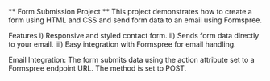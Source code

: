 ** Form Submission Project **
This project demonstrates how to create a form using HTML and CSS and send form data to an email using Formspree.

Features
i) Responsive and styled contact form.
ii) Sends form data directly to your email.
iii) Easy integration with Formspree for email handling.

Email Integration:
The form submits data using the action attribute set to a Formspree endpoint URL.
The method is set to POST.
